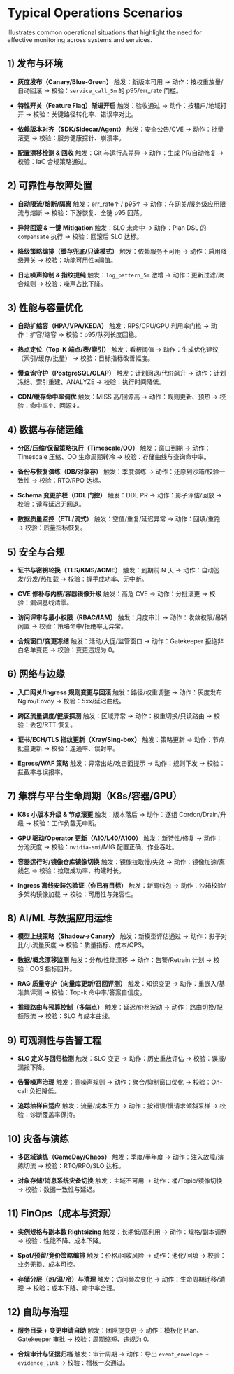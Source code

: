 # Typical Operations Scenarios

Illustrates common operational situations that highlight the need for effective monitoring across systems and services.

## 1) 发布与环境

-  **灰度发布（Canary/Blue-Green）**
 触发：新版本可用 → 动作：按权重放量/自动回滚 → 校验：`service_call_5m` 的 p95/err\_rate 门槛。
 
-  **特性开关（Feature Flag）渐进开启**
 触发：验收通过 → 动作：按租户/地域打开 → 校验：关键路径转化率、错误率对比。
 
-  **依赖版本对齐（SDK/Sidecar/Agent）**
 触发：安全公告/CVE → 动作：批量滚更 → 校验：服务健康探针、崩溃率。
 
-  **配置漂移检测 & 回收**
 触发：Git 与运行态差异 → 动作：生成 PR/自动修复 → 校验：IaC 合规策略通过。
 

## 2) 可靠性与故障处置

-  **自动限流/熔断/隔离**
 触发：err\_rate↑ / p95↑ → 动作：在网关/服务级应用限流与熔断 → 校验：下游恢复、全链 p95 回落。
 
-  **异常回滚 & 一键 Mitigation**
 触发：SLO 未命中 → 动作：Plan DSL 的 `compensate` 执行 → 校验：回滚后 SLO 达标。
 
-  **降级策略编排（缓存兜底/只读模式）**
 触发：依赖服务不可用 → 动作：启用降级开关 → 校验：功能可用性≥阈值。
 
-  **日志噪声抑制 & 指纹提纯**
 触发：`log_pattern_5m` 激增 → 动作：更新过滤/聚合规则 → 校验：噪声占比下降。
 

## 3) 性能与容量优化

-  **自动扩缩容（HPA/VPA/KEDA）**
 触发：RPS/CPU/GPU 利用率门槛 → 动作：扩容/缩容 → 校验：p95/队列长度回稳。
 
-  **热点定位（Top-K 端点/表/索引）**
 触发：看板阈值 → 动作：生成优化建议（索引/缓存/批量） → 校验：目标指标改善幅度。
 
-  **慢查询守护（PostgreSQL/OLAP）**
 触发：计划回退/代价飙升 → 动作：计划冻结、索引重建、ANALYZE → 校验：执行时间降低。
 
-  **CDN/缓存命中率调优**
 触发：MISS 高/回源高 → 动作：规则更新、预热 → 校验：命中率↑、回源↓。
 

## 4) 数据与存储运维

-  **分区/压缩/保留策略执行（Timescale/OO）**
 触发：窗口到期 → 动作：Timescale 压缩、OO 生命周期转冷 → 校验：存储曲线与查询命中率。
 
-  **备份与恢复演练（DB/对象存）**
 触发：季度演练 → 动作：还原到沙箱/校验一致性 → 校验：RTO/RPO 达标。
 
-  **Schema 变更护栏（DDL 门控）**
 触发：DDL PR → 动作：影子评估/回放 → 校验：读写延迟无回退。
 
-  **数据质量监控（ETL/流式）**
 触发：空值/重复/延迟异常 → 动作：回填/重跑 → 校验：质量指标恢复。
 

## 5) 安全与合规

-  **证书与密钥轮换（TLS/KMS/ACME）**
 触发：到期前 N 天 → 动作：自动签发/分发/热加载 → 校验：握手成功率、无中断。
 
-  **CVE 修补与内核/容器镜像升级**
 触发：高危 CVE → 动作：分批滚更 → 校验：漏洞基线清零。
 
-  **访问评审与最小权限（RBAC/IAM）**
 触发：月度审计 → 动作：收敛权限/吊销闲置 → 校验：策略命中/拒绝率无异常。
 
-  **合规窗口/变更冻结**
 触发：活动/大促/监管窗口 → 动作：Gatekeeper 拒绝非白名单变更 → 校验：变更违规为 0。
 

## 6) 网络与边缘

-  **入口网关/Ingress 规则变更与回滚**
 触发：路径/权重调整 → 动作：灰度发布 Nginx/Envoy → 校验：5xx/延迟曲线。
 
-  **跨区流量调度/健康探测**
 触发：区域异常 → 动作：权重切换/只读路由 → 校验：丢包/RTT 恢复。
 
-  **证书/ECH/TLS 指纹更新（Xray/Sing-box）**
 触发：策略更新 → 动作：节点批量更新 → 校验：连通率、误封率。
 
-  **Egress/WAF 策略**
 触发：异常出站/攻击面提示 → 动作：规则下发 → 校验：拦截率与误报率。
 

## 7) 集群与平台生命周期（K8s/容器/GPU）

-  **K8s 小版本升级 & 节点滚更**
 触发：版本落后 → 动作：逐组 Cordon/Drain/升级 → 校验：工作负载无中断。
 
-  **GPU 驱动/Operator 更新（A10/L40/A100）**
 触发：新特性/修复 → 动作：分池灰度 → 校验：`nvidia-smi`/MIG 配置正确、作业吞吐。
 
-  **容器运行时/镜像仓库镜像切换**
 触发：镜像拉取慢/失效 → 动作：镜像加速/离线包 → 校验：拉取成功率、构建时长。
 
-  **Ingress 离线安装包验证（你已有目标）**
 触发：新离线包 → 动作：沙箱校验/多架构镜像加载 → 校验：可用性与兼容性。
 

## 8) AI/ML 与数据应用运维

-  **模型上线策略（Shadow→Canary）**
 触发：新模型评估通过 → 动作：影子对比/小流量灰度 → 校验：质量指标、成本/QPS。
 
-  **数据/概念漂移监测**
 触发：分布/性能漂移 → 动作：告警/Retrain 计划 → 校验：OOS 指标回升。
 
-  **RAG 质量守护（向量库更新/召回评测）**
 触发：知识变更 → 动作：重嵌入/基准集评测 → 校验：Top-k 命中率/答案自信度。
 
-  **推理路由与预算控制（多端点）**
 触发：延迟/价格波动 → 动作：路由切换/配额限流 → 校验：SLO 与成本曲线。
 

## 9) 可观测性与告警工程

-  **SLO 定义与回归检测**
 触发：SLO 变更 → 动作：历史重放评估 → 校验：误报/漏报下降。
 
-  **告警噪声治理**
 触发：高噪声规则 → 动作：聚合/抑制窗口优化 → 校验：On-call 负担降低。
 
-  **追踪抽样自适应**
 触发：流量/成本压力 → 动作：按错误/慢请求倾斜采样 → 校验：诊断覆盖率保持。
 

## 10) 灾备与演练

-  **多区域演练（GameDay/Chaos）**
 触发：季度/半年度 → 动作：注入故障/演练切流 → 校验：RTO/RPO/SLO 达标。
 
-  **对象存储/消息系统灾备切换**
 触发：主域不可用 → 动作：桶/Topic/镜像切换 → 校验：数据一致性与延迟。
 

## 11) FinOps（成本与资源）

-  **实例规格与副本数 Rightsizing**
 触发：长期低/高利用 → 动作：规格/副本调整 → 校验：性能不降、成本下降。
 
-  **Spot/预留/竞价策略编排**
 触发：价格/回收风险 → 动作：池化/回填 → 校验：业务无损、成本可控。
 
-  **存储分层（热/温/冷）与清理**
 触发：访问频次变化 → 动作：生命周期迁移/清理 → 校验：成本下降、命中率合理。
 

## 12) 自助与治理

-  **服务目录 + 变更申请自助**
 触发：团队提变更 → 动作：模板化 Plan、Gatekeeper 审批 → 校验：周期缩短、违规为 0。
 
-  **合规审计与证据归档**
 触发：审计周期 → 动作：导出 `event_envelope + evidence_link` → 校验：稽核一次通过。